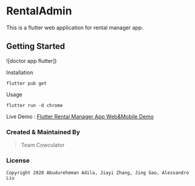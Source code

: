 # RentalAdmin

This is a flutter web application for rental manager app.

## Getting Started

![doctor app flutter])

Installation

```
flutter pub get
```
Usage 

```
flutter run -d chrome
```

Live Demo : [Flutter Rental Manager App Web&Mobile Demo](https://youtu.be/uWN17YViIzk)

### Created & Maintained By

> Team Cowculator

### License

    Copyright 2020 Abudureheman Adila, Jiayi Zhang, Jing Gao, Alessandro Liu



